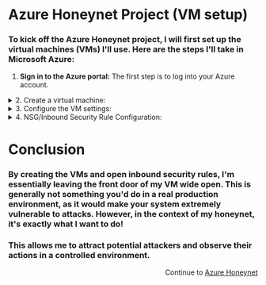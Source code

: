 # Azure Honeynet Project (VM setup)


### To kick off the Azure Honeynet project, I will first set up the virtual machines (VMs) I'll use. Here are the steps I'll take in Microsoft Azure:

1. **Sign in to the Azure portal:** The first step is to log into your Azure account.
<details close> 
<summary> 2. Create a virtual machine: </summary>




- Once you're in the Azure portal, navigate to the 'Virtual machines' section. 
  
  ![azure portal](https://github.com/AmiliaSalva/Azure-VM-Prep/assets/132176058/89174131-d43a-444b-b3f9-e4b7972d0041)

  
  
- Click on 'Create', then 'Virtual machine'. This is where I'll set up my new VM!
  
 
  ![VM create](https://github.com/AmiliaSalva/Azure-VM-Prep/assets/132176058/f8cc721b-2439-4390-9552-06a51b996918)
  
  </details>
  
  
  <details close> 
<summary> 3. Configure the VM settings: </summary>
  
  - **Subscription and resource group:** I'll select my Azure subscription and resource group (Which is a way to group and manage resources in Azure!). For the purpose of the project, I already created created a resource group called ```RG-Cyber-Lab2``` 
  
  - **Virtual Machine Name:** For the purpose of this project, I am going to name this VM, ```Lab-HoneyNet```

  - **Region:** For the purpose of this project, I am going to choose the region, ```(US) East US 2```
  
  - **Availability Options:** Being that the only purpose of this machine will be to act as a Honeypot, I do not require any form of availability, so I selected ```No infrastructure redundancy required```

  - **Image:** Select ```Windows 10 Pro, version 21H2 - x64 Gen2```
  
  ![VM create](https://github.com/AmiliaSalva/Azure-VM-Prep/assets/132176058/10525f40-6634-4cef-b519-0487d492c878)
  
  - **Networking**: When creating the virtual network, I will be leaving it to the default settings. For the purpose of this lab, I called mine ```Lab-VNet```.
  
  ![netowkr](https://github.com/AmiliaSalva/Azure-VM-Prep/assets/132176058/8fe63ac8-42a9-4bea-bab0-2575013c185c)


  </details>


<details close> 
<summary> 4. NSG/Inbound Security Rule Configuration: </summary>
 
  - **Navigate to the Network Security Group (NSG):** In the Azure portal, search for 'Network Security Groups' in the search bar at the top. Once there, select the NSG associated with your virtual machine.
  
  - **Create an inbound security rule:** Inside the NSG, you'll find a section for 'Inbound security rules'. This is where I control what kind of traffic is allowed to reach my VM. Click on 'Add' to create a new rule.
  - **Configure the rule:** I'll be prompted to input some details about my new rule.
  
  - **Source:** This defines where the incoming traffic is coming from. I can set this to ```Any``` to allow traffic from any location.
  
  - **Source port ranges:** This specifies the ports on the source (the computer initiating the connection) that are allowed. Again, I can set this to ```*``` or ```Any``` to allow all ports.

  - **Destination:** This defines where the traffic is going to. Since I want the traffic to reach my VM, I will set this to ```Any```.
  
  - **Destination port ranges:** This specifies the ports on my VM that are allowed to receive traffic. I can set this to ```*``` or ```Any``` to open all ports.
  
  - **Priority:** Setting priorities in Network Security Groups (NSGs) is an essential step. The priority determines the order in which rules are applied. Rules with lower priority numbers are processed before rules with higher priority numbers because the lower the number, the higher the priority. For the purpose of this lab, I set the priority to ```300``` to ensure that this honeypot functions as intended!

  - **Action:** I'll set this to ```Allow```, which means that traffic matching this rule will be allowed to reach my VM. 
  
 ![NSG](https://github.com/AmiliaSalva/Azure-VM-Prep/assets/132176058/feb1442a-8ee7-4c78-bb98-018858b85f99)

  
  - **Review & Create:** After I've input and configured all the details I need for this inbound rule, click 'Add' to create the rule.
 
 
 
 
 
 
 
 
 
</details>

# Conclusion

### By creating the VMs and open inbound security rules, I'm essentially leaving the front door of my VM wide open. This is generally not something you'd do in a real production environment, as it would make your system extremely vulnerable to attacks. However, in the context of my honeynet, it's exactly what I want to do!

### This allows me to attract potential attackers and observe their actions in a controlled environment.

<p align="right"> Continue to <a href="https://github.com/FidelisIwu/Azure-Honeynet">Azure Honeynet</a></p>
